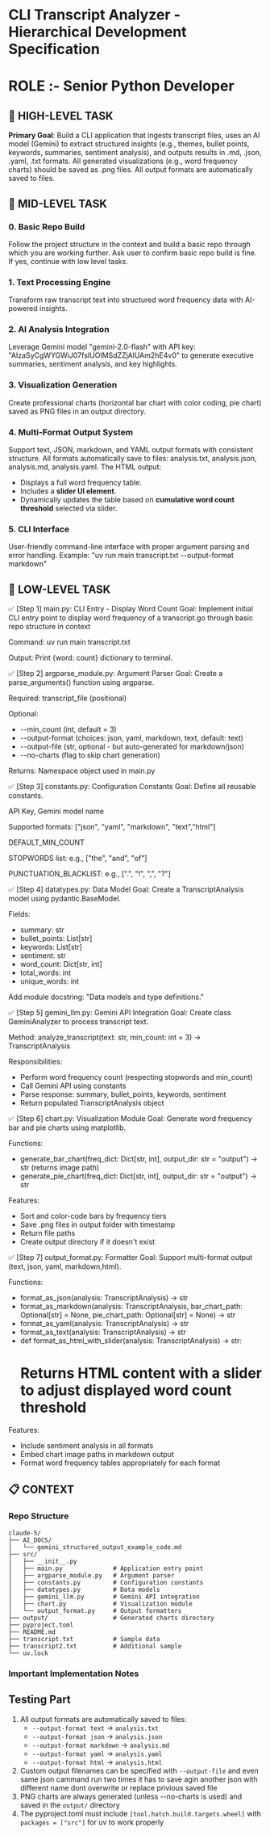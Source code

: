 # CLI Transcript Analyzer - Hierarchical Development Specification

# ROLE :- Senior Python Developer

## 🎯 HIGH-LEVEL TASK

**Primary Goal**: Build a CLI application that ingests transcript files, uses an AI model (Gemini) to extract structured insights (e.g., themes, bullet points, keywords, summaries, sentiment analysis), and outputs results in .md, .json, .yaml, .txt formats. All generated visualizations (e.g., word frequency charts) should be saved as .png files. All output formats are automatically saved to files.


## 🎯 MID-LEVEL TASK
### 0. **Basic Repo Build**
Follow the project structure in the context and build a basic repo through which you are working further. Ask user to confirm basic repo build is fine. If yes, continue with low level tasks.

### 1. **Text Processing Engine**
Transform raw transcript text into structured word frequency data with AI-powered insights.

### 2. **AI Analysis Integration** 
Leverage Gemini model "gemini-2.0-flash" with API key: "AIzaSyCgWYGWiJ07fsIUOIMSdZZjAlUAm2hE4v0" to generate executive summaries, sentiment analysis, and key highlights.

### 3. **Visualization Generation**
Create professional charts (horizontal bar chart with color coding, pie chart) saved as PNG files in an output directory.

### 4. **Multi-Format Output System**
Support text, JSON, markdown, and YAML output formats with consistent structure. All formats automatically save to files: analysis.txt, analysis.json, analysis.md, analysis.yaml.
The HTML output:
- Displays a full word frequency table.
- Includes a **slider UI element**.
- Dynamically updates the table based on **cumulative word count threshold** selected via slider.

### 5. **CLI Interface**
User-friendly command-line interface with proper argument parsing and error handling. Example: "uv run main transcript.txt --output-format markdown"

## 🎯 LOW-LEVEL TASK
✅ [Step 1] main.py: CLI Entry - Display Word Count
Goal: Implement initial CLI entry point to display word frequency of a transcript.go through basic repo structure in context

Command: uv run main transcript.txt

Output: Print {word: count} dictionary to terminal.

✅ [Step 2] argparse_module.py: Argument Parser
Goal: Create a parse_arguments() function using argparse.

Required: transcript_file (positional)

Optional: 
- --min_count (int, default = 3)
- --output-format (choices: json, yaml, markdown, text, default: text)
- --output-file (str, optional - but auto-generated for markdown/json)
- --no-charts (flag to skip chart generation)

Returns: Namespace object used in main.py

✅ [Step 3] constants.py: Configuration Constants
Goal: Define all reusable constants.

API Key, Gemini model name

Supported formats: ["json", "yaml", "markdown", "text","html"]

DEFAULT_MIN_COUNT

STOPWORDS list: e.g., ["the", "and", "of"]

PUNCTUATION_BLACKLIST: e.g., [".", "!", ",", "?"]

✅ [Step 4] datatypes.py: Data Model
Goal: Create a TranscriptAnalysis model using pydantic.BaseModel.

Fields:
- summary: str
- bullet_points: List[str]
- keywords: List[str]
- sentiment: str
- word_count: Dict[str, int]
- total_words: int
- unique_words: int

Add module docstring: "Data models and type definitions."

✅ [Step 5] gemini_llm.py: Gemini API Integration
Goal: Create class GeminiAnalyzer to process transcript text.

Method: analyze_transcript(text: str, min_count: int = 3) -> TranscriptAnalysis

Responsibilities:
- Perform word frequency count (respecting stopwords and min_count)
- Call Gemini API using constants
- Parse response: summary, bullet_points, keywords, sentiment
- Return populated TranscriptAnalysis object

✅ [Step 6] chart.py: Visualization Module
Goal: Generate word frequency bar and pie charts using matplotlib.

Functions:
- generate_bar_chart(freq_dict: Dict[str, int], output_dir: str = "output") -> str (returns image path)
- generate_pie_chart(freq_dict: Dict[str, int], output_dir: str = "output") -> str

Features:
- Sort and color-code bars by frequency tiers
- Save .png files in output folder with timestamp
- Return file paths
- Create output directory if it doesn't exist

✅ [Step 7] output_format.py: Formatter
Goal: Support multi-format output (text, json, yaml, markdown,html).

Functions:
- format_as_json(analysis: TranscriptAnalysis) -> str
- format_as_markdown(analysis: TranscriptAnalysis, bar_chart_path: Optional[str] = None, pie_chart_path: Optional[str] = None) -> str
- format_as_yaml(analysis: TranscriptAnalysis) -> str
- format_as_text(analysis: TranscriptAnalysis) -> str
- def format_as_html_with_slider(analysis: TranscriptAnalysis) -> str:
    # Returns HTML content with a slider to adjust displayed word count threshold

Features:
- Include sentiment analysis in all formats
- Embed chart image paths in markdown output
- Format word frequency tables appropriately for each format 

## 📋 CONTEXT

### **Repo Structure**
```
claude-5/
├── AI_DOCS/
│   └── gemini_structured_output_example_code.md
├── src/
│   ├── __init__.py
│   ├── main.py              # Application entry point
│   ├── argparse_module.py   # Argument parser
│   ├── constants.py         # Configuration constants
│   ├── datatypes.py         # Data models
│   ├── gemini_llm.py        # Gemini API integration
│   ├── chart.py             # Visualization module
│   └── output_format.py     # Output formatters
├── output/                  # Generated charts directory
├── pyproject.toml
├── README.md
├── transcript.txt           # Sample data
├── transcript2.txt          # Additional sample
└── uv.lock
```

### **Important Implementation Notes**
## Testing Part ##
1. All output formats are automatically saved to files:
   - `--output-format text` → `analysis.txt`
   - `--output-format json` → `analysis.json`
   - `--output-format markdown` → `analysis.md`
   - `--output-format yaml` → `analysis.yaml`
   - `--output-format html` → `analysis.html`
2. Custom output filenames can be specified with `--output-file` and even same json cammand run two times it has to save agin another json with different name dont overwrite or replace privious  saved file 
3. PNG charts are always generated (unless --no-charts is used) and saved in the `output/` directory
4. The pyproject.toml must include `[tool.hatch.build.targets.wheel]` with `packages = ["src"]` for uv to work properly
